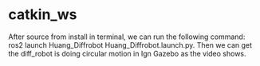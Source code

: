 # catkin_ws
After source from install in terminal, we can run the following command: ros2 launch Huang_Diffrobot Huang_Diffrobot.launch.py. Then we can get the diff_robot is doing circular motion in Ign Gazebo as the video shows.
